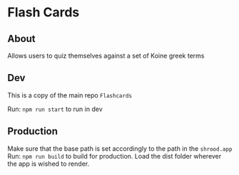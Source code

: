 # Flash Cards

## About

Allows users to quiz themselves against a set of Koine greek terms

## Dev

This is a copy of the main repo `Flashcards`

Run: `npm run start` to run in dev

## Production

Make sure that the base path is set accordingly to the path in the `shrood.app`
Run: `npm run build` to build for production. Load the dist folder wherever the app is wished to render.
